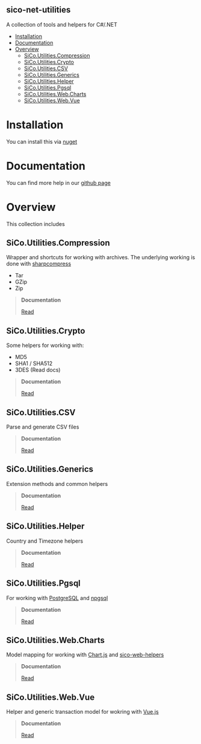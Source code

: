 sico-net-utilities 
---
A collection of tools and helpers for C#/.NET

<!-- TOC -->

- [Installation](#installation)
- [Documentation](#documentation)
- [Overview](#overview)
    - [SiCo.Utilities.Compression](#sicoutilitiescompression)
    - [SiCo.Utilities.Crypto](#sicoutilitiescrypto)
    - [SiCo.Utilities.CSV](#sicoutilitiescsv)
    - [SiCo.Utilities.Generics](#sicoutilitiesgenerics)
    - [SiCo.Utilities.Helper](#sicoutilitieshelper)
    - [SiCo.Utilities.Pgsql](#sicoutilitiespgsql)
    - [SiCo.Utilities.Web.Charts](#sicoutilitieswebcharts)
    - [SiCo.Utilities.Web.Vue](#sicoutilitieswebvue)

<!-- /TOC -->

# Installation

You can install this via [nuget](https://nuget.com)

# Documentation

You can find more help in our [github page](https://silver-connection.github.io/sico-net-utilities)

# Overview

This collection includes

## SiCo.Utilities.Compression

Wrapper and shortcuts for working with archives. The underlying working is done with [sharpcompress](https://github.com/adamhathcock/sharpcompress)

* Tar
* GZip
* Zip

> **Documentation**
>
> [Read](https://silver-connection.github.io/sico-net-utilities/articles/compression.html)

## SiCo.Utilities.Crypto

Some helpers for working with:

* MD5
* SHA1 / SHA512
* 3DES (Read docs)

> **Documentation**
>
> [Read](https://silver-connection.github.io/sico-net-utilities/articles/crypto.html)

## SiCo.Utilities.CSV

Parse and generate CSV files

> **Documentation**
>
> [Read](https://silver-connection.github.io/sico-net-utilities/articles/csv.html)

## SiCo.Utilities.Generics

Extension methods and common helpers

> **Documentation**
>
> [Read](https://silver-connection.github.io/sico-net-utilities/articles/generics.html)

## SiCo.Utilities.Helper

Country and Timezone helpers

> **Documentation**
>
> [Read](https://silver-connection.github.io/sico-net-utilities/articles/helper.html)

## SiCo.Utilities.Pgsql

For working with [PostgreSQL](https://www.postgresql.org/) and [npgsql](http://www.npgsql.org/)

> **Documentation**
>
> [Read](https://silver-connection.github.io/sico-net-utilities/articles/pgsql.html)

## SiCo.Utilities.Web.Charts

Model mapping for working with [Chart.js](https://chartjs.org) and [sico-web-helpers](https://github.com/Silver-Connection/sico-web-helpers)

> **Documentation**
>
> [Read](https://silver-connection.github.io/sico-net-utilities/articles/web.charts.html)

## SiCo.Utilities.Web.Vue

Helper and generic transaction model for wokring with [Vue.js](https://vuejs.org/)

> **Documentation**
>
> [Read](https://silver-connection.github.io/sico-net-utilities/articles/web.vue.html)